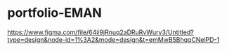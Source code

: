 # portfolio-EMAN

https://www.figma.com/file/64ii9jRnuq2aDRuRvWury3/Untitled?type=design&node-id=1%3A2&mode=design&t=emMwB5BhqqCNelPD-1
